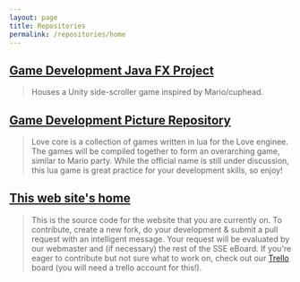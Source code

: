 ```yaml
---
layout: page
title: Repositories
permalink: /repositories/home
---
```




## [Game Development Java FX Project](https://github.com/GracieHorton/gamedev_javafxproject)

>Houses a Unity side-scroller game inspired by Mario/cuphead. 

## [Game Development Picture Repository](https://github.com/Acais/LoveCore)
>Love core is a collection of games written in lua for the Love enginee. The games will be compiled together to form an overarching game, similar to Mario party. While the official name is still under discussion, this lua game is great practice for your development skills, so enjoy!


## [This web site's home](https://github.com/msoe-sse/msoe-sse.github.io)

>This is the source code for the website that you are currently on. To contribute, create a new fork, do your development & submit a pull request with an intelligent message. Your request will be evaluated by our webmaster and (if necessary) the rest of the SSE eBoard. If you're eager to contribute but not sure what to work on, check out our [Trello](https://trello.com/invite/b/FPyttYCD/72aac99f95ee9ba203675eeddfa9acbd/website-re-design) board (you will need a trello account for this!).